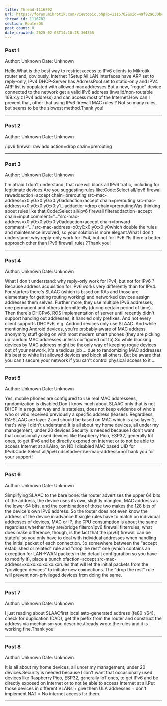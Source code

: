 ```yaml
---
title: Thread-1116702
url: https://forum.mikrotik.com/viewtopic.php?p=1116702&sid=49f92a630bc7970d8ca50523be880e8f#p1116702
thread_id: 1116702
section: RouterOS
post_count: 8
date_crawled: 2025-02-03T14:10:28.304365
---
```


### Post 1
Author: Unknown
Date: Unknown

Hello,What is the best way to restrict access to IPv6 clients to Mikrotik router and, obviously, Internet ?Setup:All LAN interfaces have ARP set to reply-only, IPv4 DHCP-Server has AddressPool set to static-only and IPV4 ARP list is populated with allowed mac addresses.But a new, "rogue" device connected to the network get a valid IPv6 address (invalid/non-routable 169.x.y.z IPv4 address) and can access most of the Internet.How can I prevent that, other that using IPv6 firewall MAC rules ? Not so many rules, but seems to be the slowest method.Thank you!

---
### Post 2
Author: Unknown
Date: Unknown

/ipv6 firewall raw add action=drop chain=prerouting

---
### Post 3
Author: Unknown
Date: Unknown

I'm afraid I don't understand, that rule will block all IPv6 trafic, including for legitimate devices.Are you suggesting rules like:Code:Select all/ipv6 firewall rawaddaction=accept chain=prerouting src-mac-address=x0:y0:x0:y0:x0:y0addaction=accept chain=prerouting src-mac-address=x0:y0:x0:y0:x0:y1...addaction=drop chain=preroutingWas thinking about rules like that:Code:Select all/ipv6 firewall filteraddaction=accept chain=input comment="..."src-mac-address=x0:y0:x0:y0:x0:y0addaction=accept chain=forward comment="..."src-mac-address=x0:y0:x0:y0:x0:y0which double the rules and maintenance involved, so your solution is more elegant.What I don't understand: why reply-only work for IPv4, but not for IPv6 ?Is there a better approach other than IPv6 firewall rules ?Thank you!

---
### Post 4
Author: Unknown
Date: Unknown

What I don't understand: why reply-only work for IPv4, but not for IPv6 ?Because address acquisition for IPv6 works very differently than for IPv4. For starters there's SLAAC (which is based on RAs and those are elementary for getting routing working) and networked devices assign addresses them selves. Further more, they use multiple IPv6 addresses, one permanent and others intermittently (during certain period of time). Then there's DHCPv6, ROS implementation of server until recently didn't support handing out addresses, it handled only prefixes. And not every client supports DHCPv6, e.g. Android devices only use SLAAC. And while mentioning Android devices, you're probably aware of MAC address anonymity stuff going on with most modern smart phones (they are picking up random MAC addresses unless configured not to).So while blocking devices by MAC address might be the only way of keeping rogue devices out of your network, it's a tedious job ... due to randomizing MAC addresses it's best to white list allowed devices and block all others. But be aware that you can't secure your network if you can't control physical access to it ...

---
### Post 5
Author: Unknown
Date: Unknown

Yes, mobile phones are configured to use real MAC addressees, randomization is disabled.Don't know much about SLAAC only that is not DHCP in a regular way and is stateless, does not keep evidence of who's who or who received previously a specific address (leases). Regardless, RA-SLAAC are layer 2 and should be based on MAC which is also layer 2, that's why I didn't understand.It is all about my home devices, all under my management, under 20 devices.Security is needed because I don't want that occasionally used devices like Raspberry Pico, ESP32, generally IoT ones, to get IPv6 and be directly exposed on Internet or to not be able to access Internet at all.Also, on ND I disabled MAC based UID for IPv6:Code:Select all/ipv6 ndsetadvertise-mac-address=noThank you for your support!

---
### Post 6
Author: Unknown
Date: Unknown

Simplifying SLAAC to the bare bone: the router advertises the upper 64 bits of the address, the device uses its own, slightly mangled, MAC address as the lower 64 bits, and the combination of those two makes the 128 bits of the device's own IPv6 address. So the router does not even know the address of the device in advance.If single rules have to match on individual addresses of devices, MAC or IP, the CPU consumption is about the same regardless whether they are/bridge filteror/ipv6 firewall filterrules; what does make difference, though, is the fact that the ip(v6) firewall can be stateful so you only have to deal with individual addresses when handling the initial packet of each connection. So somewhere between the "accept established or related" rule and "drop the rest" one (which contains an exception for LAN->WAN packets in the default configuration so you have to modify it), place a bunch ofaction=accept src-mac-address=xx:xx:xx:xx:xx:xxrules that will let the initial packets from the "privileged devices" to initiate new connections. The "drop the rest" rule will prevent non-privileged devices from doing the same.

---
### Post 7
Author: Unknown
Date: Unknown

I just reading about SLAACfirst local auto-generated address (fe80::/64), check for duplication (DAD), get the prefix from the router and construct the address via mechanism you describe.Already wrote the rules and it is working fine.Thank you!

---
### Post 8
Author: Unknown
Date: Unknown

It is all about my home devices, all under my management, under 20 devices.Security is needed because I don't want that occasionally used devices like Raspberry Pico, ESP32, generally IoT ones, to get IPv6 and be directly exposed on Internet or to not be able to access Internet at all.Put those devices in different VLANs + give them ULA addresses + don't implement NAT = No internet access for them.

---
